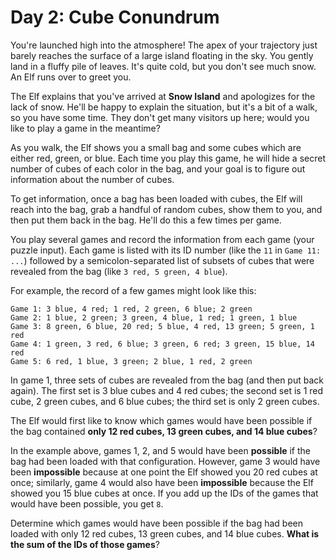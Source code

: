 # Day 2: Cube Conundrum
You're launched high into the atmosphere! The apex of your trajectory just barely reaches the surface of a large island 
floating in the sky. You gently land in a fluffy pile of leaves. It's quite cold, but you don't see much snow. An Elf 
runs over to greet you.

The Elf explains that you've arrived at **Snow Island** and apologizes for the lack of snow. He'll be happy to explain 
the situation, but it's a bit of a walk, so you have some time. They don't get many visitors up here; would you like to 
play a game in the meantime?

As you walk, the Elf shows you a small bag and some cubes which are either red, green, or blue. Each time you play this 
game, he will hide a secret number of cubes of each color in the bag, and your goal is to figure out information about 
the number of cubes.

To get information, once a bag has been loaded with cubes, the Elf will reach into the bag, grab a handful of random 
cubes, show them to you, and then put them back in the bag. He'll do this a few times per game.

You play several games and record the information from each game (your puzzle input). Each game is listed with its ID 
number (like the `11` in `Game 11: ...`) followed by a semicolon-separated list of subsets of cubes that were revealed 
from the bag (like `3 red, 5 green, 4 blue`).

For example, the record of a few games might look like this:
```
Game 1: 3 blue, 4 red; 1 red, 2 green, 6 blue; 2 green
Game 2: 1 blue, 2 green; 3 green, 4 blue, 1 red; 1 green, 1 blue
Game 3: 8 green, 6 blue, 20 red; 5 blue, 4 red, 13 green; 5 green, 1 red
Game 4: 1 green, 3 red, 6 blue; 3 green, 6 red; 3 green, 15 blue, 14 red
Game 5: 6 red, 1 blue, 3 green; 2 blue, 1 red, 2 green
```
In game 1, three sets of cubes are revealed from the bag (and then put back again). The first set is 3 blue cubes and 4 
red cubes; the second set is 1 red cube, 2 green cubes, and 6 blue cubes; the third set is only 2 green cubes.

The Elf would first like to know which games would have been possible if the bag contained **only 12 red cubes, 13 
green cubes, and 14 blue cubes**?

In the example above, games 1, 2, and 5 would have been **possible** if the bag had been loaded with that configuration. 
However, game 3 would have been **impossible** because at one point the Elf showed you 20 red cubes at once; similarly, 
game 4 would also have been **impossible** because the Elf showed you 15 blue cubes at once. If you add up the IDs of 
the games that would have been possible, you get `8`.

Determine which games would have been possible if the bag had been loaded with only 12 red cubes, 13 green cubes, and 
14 blue cubes. **What is the sum of the IDs of those games**?
